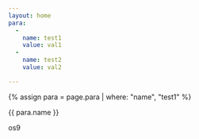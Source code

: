 ```yaml
---
layout: home
para:
  -
    name: test1
    value: val1
  -
    name: test2
    value: val2

---
```



{% assign para = page.para | where: "name", "test1" %}

{{ para.name }}

os9


